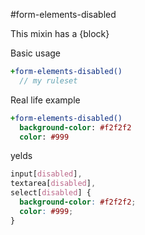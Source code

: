 #form-elements-disabled

This mixin has a {block}

Basic usage
```sass
+form-elements-disabled()
  // my ruleset
```

Real life example
```sass
+form-elements-disabled()
  background-color: #f2f2f2
  color: #999
```

yelds
```css
input[disabled],
textarea[disabled],
select[disabled] {
  background-color: #f2f2f2;
  color: #999;
}
```
